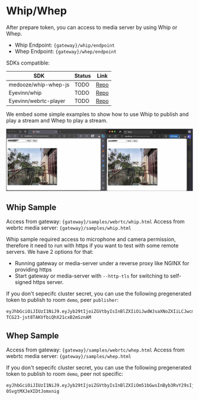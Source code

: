 # Whip/Whep

After prepare token, you can access to media server by using Whip or Whep.

- Whip Endpoint: `{gateway}/whip/endpoint`
- Whep Endpoint: `{gateway}/whep/endpoint`

SDKs compatible:

| SDK                   | Status | Link                                             |
| --------------------- | ------ | ------------------------------------------------ |
| medooze/whip-whep-js  | TODO   | [Repo](https://github.com/medooze/whip-whep-js)  |
| Eyevinn/whip          | TODO   | [Repo](https://github.com/Eyevinn/whip)          |
| Eyevinn/webrtc-player | TODO   | [Repo](https://github.com/Eyevinn/webrtc-player) |

We embed some simple examples to show how to use Whip to publish and play a stream and Whep to play a stream.

![Demo Screen](../../imgs/demo-screen.jpg)

## Whip Sample

Access from gateway: `{gateway}/samples/webrtc/whip.html`
Access from webrtc media server: `{gateway}/samples/whip.html`

Whip sample required access to microphone and camera permission, therefore it need to run with https if you want to test with some remote servers. We have 2 options for that:

- Running gateway or media-server under a reverse proxy like NGINX for providing https
- Start gateway or media-server with `--http-tls` for switching to self-signed https server.

If you don't sepecifc cluster secret, you can use the following pregenerated token to publish to room `demo`, peer `publisher`:

```jwt
eyJhbGciOiJIUzI1NiJ9.eyJyb29tIjoiZGVtbyIsInBlZXIiOiJwdWJsaXNoZXIiLCJwcm90b2NvbCI6IldoaXAiLCJwdWJsaXNoIjp0cnVlLCJzdWJzY3JpYmUiOmZhbHNlLCJ0cyI6MTcwMzc1MjI5NDEyMn0.EfRZK7eHMZ-TCG23-jst8TAKVfbiQhX21cxB2mSznAM
```

## Whep Sample

Access from gateway: `{gateway}/samples/webrtc/whep.html`
Access from webrtc media server: `{gateway}/samples/whep.html`

If you don't sepecifc cluster secret, you can use the following pregenerated token to publish to room `demo`, peer not specific:

```jwt
eyJhbGciOiJIUzI1NiJ9.eyJyb29tIjoiZGVtbyIsInBlZXIiOm51bGwsInByb3RvY29sIjoiV2hlcCIsInB1Ymxpc2giOmZhbHNlLCJzdWJzY3JpYmUiOnRydWUsInRzIjoxNzAzNzUyMzE1NTgyfQ.6XS0gyZWJ699BUN0rXtlLH-0SvgtMXJeXIDtJomxnig
```
